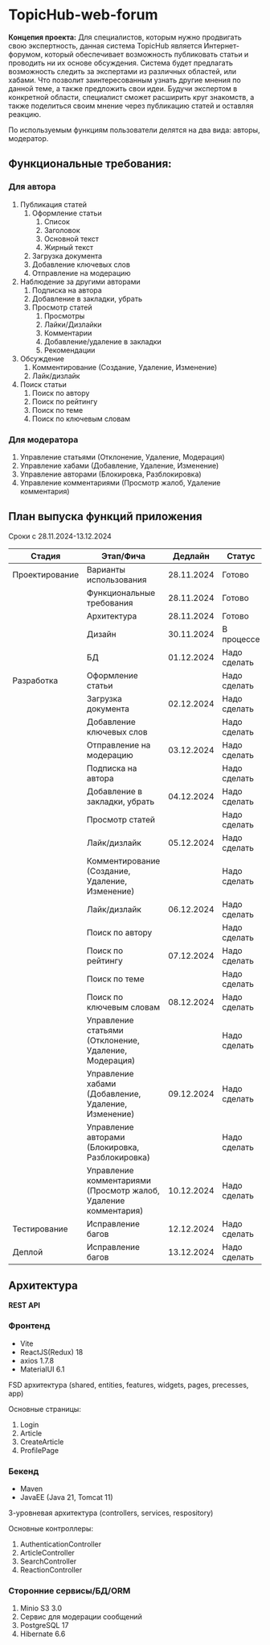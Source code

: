 # TopicHub-web-forum

**Концепия проекта:** Для специалистов, которым нужно продвигать свою экспертность, данная система TopicHub является Интернет-форумом, который обеспечивает возможность публиковать статьи и проводить ни их основе обсуждения. Система будет предлагать возможность следить за экспертами из различных областей, или хабами. Что позволит заинтересованным узнать другие мнения по данной теме, а также предложить свои идеи. Будучи экспертом в конкретной области, специалист сможет расширить круг знакомств, а также поделиться своим мнение через публикацию статей и оставляя реакцию. 

По используемым функциям пользователи делятся на два вида: авторы, модератор.

## Функциональные требования: 

### Для автора

1. Публикация статей
   1. Оформление статьи
      1. Список
      2. Заголовок
      3. Основной текст
      4. Жирный текст
   2. Загрузка документа
   3. Добавление ключевых слов
   4. Отправление на модерацию
2.  Наблюдение за другими авторами
    1. Подписка на автора
    2. Добавление в закладки, убрать 
    3. Просмотр статей
       1. Просмотры
       2. Лайки/Дизлайки
       3. Комментарии
       4. Добавление/удаление в закладки
       5. Рекомендации
3. Обсуждение
   1. Комментирование (Создание, Удаление, Изменение)
   2. Лайк/дизлайк
4. Поиск статьи
   1. Поиск по автору
   2. Поиск по рейтингу
   3. Поиск по теме
   4. Поиск по ключевым словам

### Для модератора

1. Управление статьями (Отклонение, Удаление, Модерация)
2. Управление хабами (Добавление, Удаление, Изменение)
3. Управление авторами (Блокировка, Разблокировка)
4. Управление комментариями (Просмотр жалоб, Удаление комментария)

## План выпуска функций приложения

Сроки с 28.11.2024-13.12.2024

| Стадия         | Этап/Фича                                                     | Дедлайн   | Статус        |
|----------------|---------------------------------------------------------------|-----------|---------------|
| Проектирование | Варианты использования                                        |28.11.2024 |  Готово       |
|                | Функциональные требования                                     |28.11.2024 |  Готово       |
|                | Архитектура                                                   |28.11.2024 |  Готово       | 
|                | Дизайн                                                        |30.11.2024 |  В процессе   |
|                | БД                                                            |01.12.2024 |  Надо сделать |
| Разработка     | Оформление статьи                                             |           |  Надо сделать |
|                | Загрузка документа                                            |02.12.2024 |  Надо сделать |
|                | Добавление ключевых слов                                      |           |  Надо сделать |
|                | Отправление на модерацию                                      | 03.12.2024|  Надо сделать |
|                | Подписка на автора                                            |           |  Надо сделать |
|                | Добавление в закладки, убрать                                 | 04.12.2024|  Надо сделать |
|                | Просмотр статей                                               |           |  Надо сделать |
|                | Лайк/дизлайк                                                  | 05.12.2024|  Надо сделать |
|                | Комментирование (Создание, Удаление, Изменение)               |           |  Надо сделать |
|                | Лайк/дизлайк                                                  | 06.12.2024|  Надо сделать |
|                | Поиск по автору                                               |           |  Надо сделать |
|                | Поиск по рейтингу                                             | 07.12.2024|  Надо сделать |
|                | Поиск по теме                                                 |           |  Надо сделать |
|                | Поиск по ключевым словам                                      | 08.12.2024|  Надо сделать |
|                | Управление статьями (Отклонение, Удаление, Модерация)         |           |  Надо сделать |
|                |Управление хабами (Добавление, Удаление, Изменение)            | 09.12.2024|  Надо сделать |
|                | Управление авторами (Блокировка, Разблокировка)               |           |  Надо сделать |
|                |Управление комментариями (Просмотр жалоб, Удаление комментария)| 10.12.2024|  Надо сделать |
| Тестирование   | Исправление багов                                             | 12.12.2024|  Надо сделать |
| Деплой         | Исправление багов                                             | 13.12.2024|  Надо сделать |
## Архитектура 

**REST API**

### Фронтенд
- Vite
- ReactJS(Redux) 18
- axios 1.7.8
- MaterialUI 6.1

FSD архитектура (shared, entities, features, widgets, pages, precesses, app)

Основные страницы:
1. Login 
2. Article
3. CreateArticle
4. ProfilePage

### Бекенд
- Maven
- JavaEE (Java 21, Tomcat 11)

3-уровневая архитектура (controllers, services, respository) 

Основные контроллеры:
1. AuthenticationController 
2. ArticleController
3. SearchController
4. ReactionController

### Сторонние сервисы/БД/ORM

1. Minio S3 3.0
2. Сервис для модерации сообщений
3. PostgreSQL 17
4. Hibernate 6.6

   










